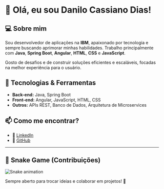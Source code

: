 # 👋 Olá, eu sou Danilo Cassiano Dias! 

## 💻 Sobre mim
Sou desenvolvedor de aplicações na **IBM**, apaixonado por tecnologia e sempre buscando aprimorar minhas habilidades. Trabalho principalmente com **Java**, **Spring Boot**, **Angular**, **HTML**, **CSS** e **JavaScript**.

Gosto de desafios e de construir soluções eficientes e escaláveis, focadas na melhor experiência para o usuário.

## 🚀 Tecnologias & Ferramentas
- **Back-end:** Java, Spring Boot  
- **Front-end:** Angular, JavaScript, HTML, CSS  
- **Outros:** APIs REST, Banco de Dados, Arquitetura de Microservices  

## 📫 Como me encontrar?
- 💼 [LinkedIn](https://www.linkedin.com/in/seu-linkedin-aqui)  
- 🔧 [GitHub](https://github.com/seu-usuario-aqui)  

---

## 🐍 Snake Game (Contribuições)
![Snake animation](https://github.com/SEU_USUARIO/SEU_USUARIO/blob/output/github-contribution-grid-snake.svg)

Sempre aberto para trocar ideias e colaborar em projetos! 🚀  
